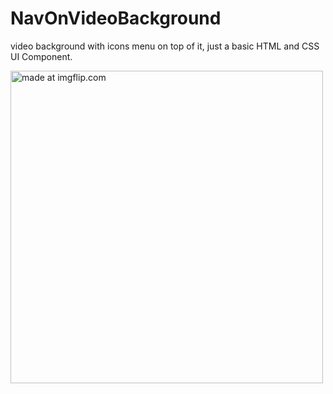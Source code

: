 # NavOnVideoBackground
video background with icons menu on top of it, just a basic HTML and CSS UI Component.

<a href="https://imgflip.com/gif/1vjfv1"><img src="https://i.imgflip.com/1vjfv1.gif" title="made at imgflip.com" width="500px" height="500px"/></a>
